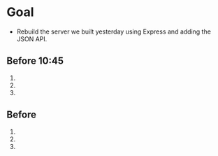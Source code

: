 # Goal
* Rebuild the server we built yesterday using Express and adding the JSON API.

## Before 10:45
1.
1.
1.

## Before
1.
1.
1.